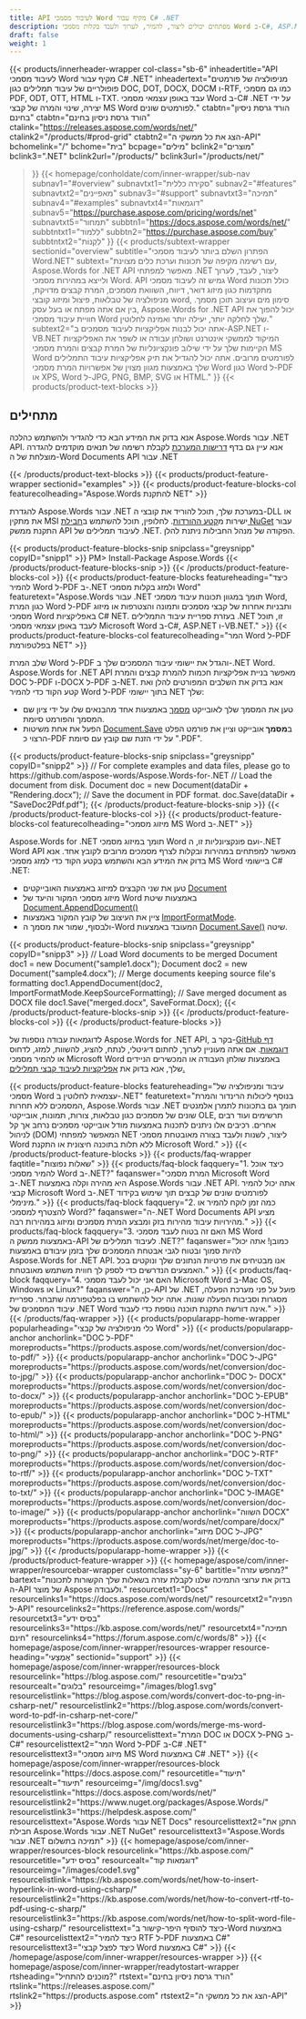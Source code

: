 ```yaml
---
title: API לעיבוד מסמכי Word מקיף עבור C# .NET
description: מפתחים יכולים ליצור, להמיר, לערוך ולעבד בקלות מסמכי Word ב-C#, ASP.NET ו-VB.NET באמצעות ה-API החזק של Aspose.Words עבור NET.
draft: false
weight: 1
---
```

{{< products/innerheader-wrapper col-class="sb-6"
  inheadertitle="API לעיבוד מסמכי Word מקיף עבור C# .NET"
  inheadertext="מניפולציה של פורמטים פופולריים של עיבוד תמלילים כגון DOC, DOT, DOCX, DOCM ו-RTF, כמו גם מסמכי PDF, ODT, OTT, HTML ו-TXT. עבד באופן עצמאי מסמכי Word ב-C# .NET על ידי יצירה, שינוי והמרה של קבצי MS Word לפורמטים שונים."
  ctabtn="הורד גרסת ניסיון בחינם"
  ctabtn="הורד גרסת ניסיון בחינם"
  ctalink="https://releases.aspose.com/words/net/"
  ctalink2="/products/#prod-grid"
  ctabtn2="הצג את כל ממשקי ה-API"
  bchomelink="/"
  bchome="בית"
  bcpage="מילים"
  bclink2="מוצרים"
  bclink3=".NET"
  bclink2url="/products/"
  bclink3url="/products/net/"
  >}}
{{< homepage/conholdate/com/inner-wrapper/sub-nav 
subnav1="#overview"
subnavtxt1="סקירה כללית" 
subnav2="#features"
subnavtxt2="מאפיינים" 
subnav3="#support"
subnavtxt3="תמיכה" 
subnav4="#examples"
subnavtxt4="דוגמאות" 
subnav5="https://purchase.aspose.com/pricing/words/net"
subnavtxt5="תמחור" 
subbtn1="https://docs.aspose.com/words/net/"
subbtntxt1="לִלמוֹד"
subbtn2="https://purchase.aspose.com/buy"
subbtntxt2="לִקְנוֹת"
>}}
   {{< products/subtext-wrapper
   sectionid="overview"
   subtitle="הפתרון השלם ביותר לעיבוד מסמכי Word.NET"
   subtext="עם רשימה מקיפה של תכונות וערכת כלים מצוינת, Aspose.Words for .NET API מאפשר למפתחי .NET ליצור, לעבד, לערוך ולייצא במהירות מסמכי Word. API גמיש זה לעיבוד מסמכי Word כולל תכונות מתקדמות כגון מיזוג דואר, דיווח, השוואת מסמכים, המרת קבצים מדויקת, מניפולציה של טבלאות, פיצול ומיזוג קובצי word, סימון מים ועיצוב תוכן מסמך. בין אם אתה מפתח או בעל עסק, Aspose.Words for .NET API יכול להפוך את חוויית עיבוד מסמכי Word שלך לחלקה יותר, יעילה יותר ואמינה לחלוטין."
   subtext2="אתה יכול לבנות אפליקציות לעיבוד מסמכים ב-ASP.NET ו-VB.NET המיקוד לממשקי אינטרנט ושולחן עבודה או לשפר את האפליקציות הקיימות שלך על ידי שילוב פונקציונליות של המרת קבצים והמרת מסמכי MS Word לפורמטים מרובים. אתה יכול להגדיל את תיק אפליקציות עיבוד התמלילים שלך באמצעות מגוון מצוין של אפשרויות המרת מסמכי Word כגון Word ל-PDF או XPS, Word ל-JPG, PNG, BMP, SVG או HTML."
   >}} 
   {{< products/product-text-blocks >}}
   <h2>מתחילים</h2>
   <p>אנא בדוק את המידע הבא כדי להגדיר ולהשתמש כהלכה Aspose.Words עבור .NET API. אנא עיין גם בדף <a href="https://docs.aspose.com/words/net/system-requirements/">דרישות המערכת</a> לקבלת רשימה של תנאים מוקדמים להגדרה מוצלחת של ה-Word Documents API עבור .NET</p>
   {{< /products/product-text-blocks >}}
{{< products/product-feature-wrapper
sectionid="examples"
>}} 
{{< products/product-feature-blocks-col
featurecolheading="Aspose.Words להתקנת NET"
>}} 
<p>להגדרת Aspose.Words עבור .NET במערכת שלך, תוכל להוריד את קובצי ה-DLL או את מתקין MSI ישירות מ<a href="https://releases.aspose.com/words/net/">קטע ההורדות</a א>. לחלופין, תוכל להשתמש ב<a href="https://www.nuget.org/packages/Aspose.Words/">חבילת NuGet</a> עבור התקנת ממשק API לעיבוד תמלילים של .NET. הפקודה של מנהל החבילות ניתנת להלן.</p>
{{< products/product-feature-blocks-snip
snipclass="greysnipp"
copyID="snipp1"
>}} 
PM> Install-Package Aspose.Words
{{< /products/product-feature-blocks-snip >}}
{{< /products/product-feature-blocks-col >}}
{{< products/product-feature-blocks
featureheading="כיצד להמיר Word ל-PDF ב-.NET ולמזג בקלות מסמכי Word"
featuretext="Aspose.Words עבור .NET תומך במגוון תכונות עיבוד מסמכי Word, כגון המרת Word ל-PDF ותבניות אחרות של קבצי מסמכים ותמונה והצטרפות או מיזוג מסמכי Word באפליקציות C# NET. בעזרת ספריית עיבוד התמלילים .NET זו, תוכל לעבד באופן עצמאי מסמכי Microsoft Word ב-C#, ASP.NET ו-VB.NET."
>}} 
{{< products/product-feature-blocks-col
featurecolheading="המר Word ל-PDF בפלטפורמת NET"
>}} 
<p>שלב המרת Word ל-PDF והגדל את יישומי עיבוד המסמכים שלך ב-.NET Word. Aspose.Words for .NET API מאפשר בניית אפליקציות חכמות להמרת קבצים והמרת DOC ל-PDF ו-DOCX ל-PDF ב-NET. אנא בדוק את השלבים המפורטים להלן ואת קטע הקוד כדי להמיר Word ל-PDF בתוך יישומי NET שלך:</p>
<ul>
   <li>טען את המסמך שלך לאובייקט <a href="https://reference.aspose.com/words/net/aspose.words/document/">מסמך</a> באמצעות אחד מהבנאים שלו על ידי ציון שם המסמך והפורמט סיומת.</li>
   <li>הפעל את אחת משיטות <a href="https://reference.aspose.com/words/net/aspose.words/document/save/#save/">Document.Save</a> ב<strong>מסמך </strong>אובייקט וציין את פורמט הפלט הרצוי כ-PDF על ידי הזנת שם קובץ עם סיומת ".PDF".</li>
</ul>
{{< products/product-feature-blocks-snip
snipclass="greysnipp"
copyID="snipp2"
>}} 
// For complete examples and data files, please go to https://github.com/aspose-words/Aspose.Words-for-.NET
// Load the document from disk.
Document doc = new Document(dataDir + "Rendering.docx");
// Save the document in PDF format.
doc.Save(dataDir + "SaveDoc2Pdf.pdf");
{{< /products/product-feature-blocks-snip >}}
{{< /products/product-feature-blocks-col >}}
{{< products/product-feature-blocks-col
featurecolheading="מיזוג מסמכי MS Word ב-.NET"
>}} 
<p>Aspose.Words for .NET תומך במיזוג מסמכי Word ועם פונקציונליות זו, ה-.NET Word API מאפשר למפתחים במהירות ובקלות לצרף מסמכים מרובים לקובץ אחד. אנא בדוק את המידע הבא והשתמש בקטע הקוד כדי למזג מסמכי MS Word ביישומי C# .NET:</p>
<ul>
   <li>טען את שני הקבצים למיזוג באמצעות האובייקטים <a href="https://reference.aspose.com/words/net/aspose.words/document/">Document</a></li>
   <li>מיזוג מסמכי המקור והיעד של Word באמצעות שיטת <a href="https://reference.aspose.com/words/net/aspose.words/document/appenddocument/">Document.AppendDocument()</a></li>
   <li>ציין את העיצוב של קובץ המקור באמצעות <a href="https://reference.aspose.com/words/net/aspose.words/importformatmode/">ImportFormatMode</a>.</li> 
   <li>ולבסוף, שמור את מסמך ה-Word המעובד באמצעות <a href="https://reference.aspose.com/words/net/aspose.words/document/save/#save_3">Document.Save()</a> שיטה.</li>
</ul>
{{< products/product-feature-blocks-snip
snipclass="greysnipp"
copyID="snipp3"
>}} 
// Load Word documents to be merged
Document doc1 = new Document("sample1.docx");
Document doc2 = new Document("sample4.docx");
// Merge documents keeping source file's formatting
doc1.AppendDocument(doc2, ImportFormatMode.KeepSourceFormatting);
// Save merged document as DOCX file
doc1.Save("merged.docx", SaveFormat.Docx);
{{< /products/product-feature-blocks-snip >}}
{{< /products/product-feature-blocks-col >}}
{{< /products/product-feature-blocks >}}
   <p class="col-lg-12">לדוגמאות עבודה נוספות של Aspose.Words for .NET API, בקר ב-<a href="https://github.com/aspose-words/Aspose.Words-for-.NET/tree/master/Examples">GitHub דף דוגמאות</a>. אם אתה מעוניין לערוך, לחתום דיגיטלי, לנתח, להציג, להשוות, למזג, לדחוס או להמיר מסמכי Microsoft Word באמצעות שולחן העבודה או המכשירים הניידים שלך, אנא בדוק את <a href="https://products.aspose.app/words/family">אפליקציות לעיבוד קבצי תמלילים.</a></p>
{{< products/product-feature-blocks
featureheading="עיבוד ומניפולציה של מסמכי Word עצמאית לחלוטין ב-.NET"
featuretext="בנוסף ליכולות הרינדור והמרת המסמכים ללא תחרות, Aspose.Words עבור .NET תומך גם בתכונות לתמרן אלמנטים שונים של מסמכים כגון טבלאות, צורות, תמונות, אובייקטי OLE, תרשימים ועוד רבים אחרים. רכיבים אלו ניתנים לתכנות באמצעות מודל אובייקטי מסמכים נרחב אך קל לניהול (DOM) המאפשר למפתחי NET ליצור, לשנות ולעבד בצורה מאובטחת מסמכי Word ללא תלות בתוכנה חיצונית או התקנת Microsoft Word."
>}} 
   {{< /products/product-feature-blocks >}}
   {{< products/faq-wrapper
   faqtitle="שאלות נפוצות"
>}} 
   {{< products/faq-block
 faqquery="1. כיצד אוכל להמיר מסמכי Word ב-.NET?"
 faqanswer="המרת מסמכי Microsoft Word ב-.NET היא מהירה וקלה באמצעות Aspose.Words עבור .NET API. אתה יכול להמיר קבצי Microsoft Word ב-.NET לפורמטים שונים של קבצים תוך שימוש בקידוד מינימלי."
>}} 
   {{< products/faq-block 
 faqquery="2. כמה זמן לוקח להמיר או להצטרף למסמכי Word?"
 faqanswer="ה-.NET Word Documents API מציע מהירויות עיבוד מהירות בזק ומבצע המרת מסמכים ומיזוג במהירות רבה."
>}} 
   {{< products/faq-block
 faqquery="3. האם זה בטוח לעבד מסמכי MS Word באמצעות ממשק ה-API לעיבוד תמלילים של .NET?"
 faqanswer="כמובן! אתה יכול להיות סמוך ובטוח לגבי אבטחת המסמכים שלך בזמן עיבודם באמצעות Aspose.Words for .NET API. אנו מבטיחים את פרטיות הנתונים שלך ונוקטים בכל האמצעים הנדרשים כדי לספק לך חווית משתמש מאובטחת."
>}} 
   {{< products/faq-block
 faqquery="4. האם אני יכול לעבד מסמכי Microsoft Word ב-Mac OS, Windows או Linux?"
 faqanswer="כן, ה-API של .NET פועל על פני מערכת הפעלה, מסגרות וסביבות הפעלה שונות. אתה יכול להשתמש בו בפלטפורמה שתבחר. ספריית עיבוד המסמכים של .NET Word אינה דורשת התקנת תוכנה נוספת כדי לעבוד."
>}} 
   {{< /products/faq-wrapper >}}
   {{< products/popularapp-home-wrapper
   popularheading="כלי מניפולציה של קבצי Word"
>}} 
   {{< products/popularapp-anchor
 anchorlink="DOC ל-PDF"
 moreproducts="https://products.aspose.com/words/net/conversion/doc-to-pdf/"
>}} 
   {{< products/popularapp-anchor
 anchorlink="DOC ל-JPG"
 moreproducts="https://products.aspose.com/words/net/conversion/doc-to-jpg/"
>}} 
   {{< products/popularapp-anchor
 anchorlink="DOC ל- DOCX"
 moreproducts="https://products.aspose.com/words/net/conversion/doc-to-docx/"
>}} 
   {{< products/popularapp-anchor
 anchorlink="DOC ל-EPUB"
 moreproducts="https://products.aspose.com/words/net/conversion/doc-to-epub/"
>}} 
   {{< products/popularapp-anchor
 anchorlink="DOC ל-HTML"
 moreproducts="https://products.aspose.com/words/net/conversion/doc-to-html/"
>}} 
   {{< products/popularapp-anchor
 anchorlink="DOC ל-PNG"
 moreproducts="https://products.aspose.com/words/net/conversion/doc-to-png/"
>}} 
   {{< products/popularapp-anchor
 anchorlink="DOC ל-RTF"
 moreproducts="https://products.aspose.com/words/net/conversion/doc-to-rtf/"
>}} 
   {{< products/popularapp-anchor
 anchorlink="DOC ל-TXT"
 moreproducts="https://products.aspose.com/words/net/conversion/doc-to-txt/"
>}} 
   {{< products/popularapp-anchor
 anchorlink="DOC ל-IMAGE"
 moreproducts="https://products.aspose.com/words/net/conversion/doc-to-image/"
>}} 
   {{< products/popularapp-anchor
 anchorlink="השווה DOCX"
 moreproducts="https://products.aspose.com/words/net/compare/docx/"
>}} 
   {{< products/popularapp-anchor
 anchorlink="מיזוג DOC ל-JPG"
 moreproducts="https://products.aspose.com/words/net/merge/doc-to-jpg/"
>}} 
   {{< /products/popularapp-home-wrapper >}}
   {{< /products/product-feature-wrapper >}}
{{< homepage/aspose/com/inner-wrapper/resourcebar-wrapper
customclass="sy-6"
bartitle="מחפש עזרה?"
bartext="בדוק את ערוצי התמיכה שלנו לקבלת עזרה בשאלות שלך הקשורות לתכונות ה-API של מוצר Aspose ולעבודה."
 resourcetxt1="Docs"
 resourcelinks1="https://docs.aspose.com/words/net/"
 resourcetxt2="הפניה ל-API"
 resourcelinks2="https://reference.aspose.com/words/" 
 resourcetxt3="בסיס ידע"
 resourcelinks3="https://kb.aspose.com/words/net/"
 resourcetxt4="תמיכה חינם"
 resourcelinks4="https://forum.aspose.com/c/words/8"
>}} 
{{< homepage/aspose/com/inner-wrapper/resources-wrapper
 resource-heading="אֶמְצָעִי"
 sectionid="support"
>}} 
{{< homepage/aspose/com/inner-wrapper/resources-block
 resourcelink="https://blog.aspose.com/"
 resourcetitle="בלוגים"
 resourcealt="בלוגים"
 resourceimg="/images/blog1.svg"
 resourcelistlink="https://blog.aspose.com/words/convert-doc-to-png-in-csharp-net/"
 resourcelistlink2="https://blog.aspose.com/words/convert-word-to-pdf-in-csharp-net-core/"
 resourcelistlink3="https://blog.aspose.com/words/merge-ms-word-documents-using-csharp/"
 resourcelisttext="המרת DOC או DOCX ל-PNG ב-C#"
 resourcelisttext2="המר Word ל-PDF ב-C# .NET"
 resourcelisttext3="מיזוג מסמכי MS Word באמצעות C# .NET"
>}} 
{{< homepage/aspose/com/inner-wrapper/resources-block
 resourcelink="https://docs.aspose.com/"
 resourcetitle="תיעוד"
 resourcealt="תיעוד"
 resourceimg="/img/docs1.svg"
 resourcelistlink="https://docs.aspose.com/words/net/"
 resourcelistlink2="https://www.nuget.org/packages/Aspose.Words/"
 resourcelistlink3="https://helpdesk.aspose.com/"
 resourcelisttext="Aspose.Words עבור NET Docs"
 resourcelisttext2="התקן את חבילת Aspose.Words עבור .NET NuGet"
 resourcelisttext3="Aspose.Words עבור .NET תמיכה בתשלום"
>}} 
{{< homepage/aspose/com/inner-wrapper/resources-block
 resourcelink="https://kb.aspose.com/"
 resourcetitle="בסיס ידע"
 resourcealt="דוגמאות קוד"
 resourceimg="/images/code1.svg"
 resourcelistlink="https://kb.aspose.com/words/net/how-to-insert-hyperlink-in-word-using-csharp/"
 resourcelistlink2="https://kb.aspose.com/words/net/how-to-convert-rtf-to-pdf-using-c-sharp/"
 resourcelistlink3="https://kb.aspose.com/words/net/how-to-split-word-file-using-csharp/"
 resourcelisttext="כיצד להוסיף היפר-קישור ב-Word באמצעות C#"
resourcelisttext2="כיצד להמיר RTF ל-PDF באמצעות C#"
resourcelisttext3="כיצד לפצל קבצי Word באמצעות C#"
>}} 
{{< /homepage/aspose/com/inner-wrapper/resources-wrapper >}}
{{< homepage/aspose/com/inner-wrapper/readytostart-wrapper
rtsheading="מוכנים להתחיל?"
rtstext="הורד גרסת ניסיון בחינם"
rtslink="https://releases.aspose.com/"
rtslink2="https://products.aspose.com"
rtstext2="הצג את כל ממשקי ה-API"
>}} 

